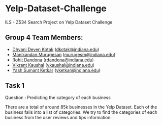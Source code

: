 # Yelp-Dataset-Challenge
ILS - Z534 Search Project on Yelp Dataset Challenge

## Group 4 Team Members:
* [Dhvani Deven Kotak](https://github.com/dhvanikotak) (dkotak@indiana.edu)  
* [Manikandan Murugesan](https://github.com/manikandan5) (murugesm@indiana.edu)  
* [Rohit Dandona](https://github.com/rohitdandona) (rdandona@indiana.edu)  
* [Vikrant Kaushal](https://github.com/KaushalVikrant) (vkaushal@indiana.edu)  
* [Yash Sumant Ketkar](https://github.com/yashketkar) (yketkar@indiana.edu)

## Task 1 

Question : Predicting the category of each business

There are a total of around 85k businesses in the Yelp Dataset. Each of the business falls into a list of categories. We try to find the categories of each business from the user reviews and tips information.
